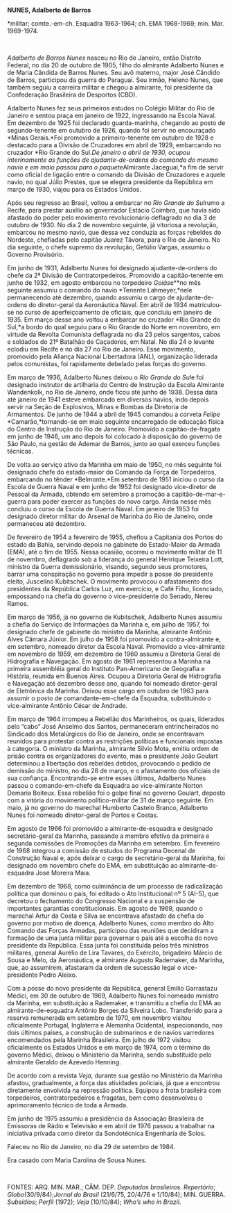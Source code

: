 **NUNES, Adalberto de Barros**

\*militar; comte.-em-ch. Esquadra 1963-1964; ch. EMA 1968-1969; min.
Mar. 1969-1974.

 

*Adalberto de Barros Nunes* nasceu no Rio de Janeiro, então Distrito
Federal, no dia 20 de outubro de 1905, filho do almirante Adalberto
Nunes e de Maria Cândida de Barros Nunes. Seu avô materno, major José
Cândido de Barros, participou da guerra do Paraguai. Seu irmão, Heleno
Nunes, que também seguiu a carreira militar e chegou a almirante, foi
presidente da Confederação Brasileira de Desportos (CBD).

Adalberto Nunes fez seus primeiros estudos no Colégio Militar do Rio de
Janeiro e sentou praça em janeiro de 1922, ingressando na Escola Naval.
Em dezembro de 1925 foi declarado guarda-marinha, chegando ao posto de
segundo-tenente em outubro de 1926, quando foi servir no encouraçado
*Minas Gerais.*Foi promovido a primeiro-tenente em outubro de 1928 e
destacado para a Divisão de Cruzadores em abril de 1929, embarcando no
cruzador *Rio Grande do Sul.*De janeiro a abril de 1930, ocupou
interinamente as funções de ajudante-de-ordens do comando do mesmo navio
e em maio passou para o paquete*Almirante Jaceguai,*a fim de servir como
oficial de ligação entre o comando da Divisão de Cruzadores e aquele
navio, no qual Júlio Prestes, que se elegera presidente da República em
março de 1930, viajou para os Estados Unidos.

Após seu regresso ao Brasil, voltou a embarcar no *Rio Grande do
Sul*rumo a Recife, para prestar auxílio ao governador Estácio Coimbra,
que havia sido afastado do poder pelo movimento revolucionário
deflagrado no dia 3 de outubro de 1930. No dia 2 de novembro seguinte,
já vitoriosa a revolução, embarcou no mesmo navio, que dessa vez
conduzia as forças rebeldes do Nordeste, chefiadas pelo capitão Juarez
Távora, para o Rio de Janeiro. No dia seguinte, o chefe supremo da
revolução, Getúlio Vargas, assumiu o Governo Provisório.

Em junho de 1931, Adalberto Nunes foi designado ajudante-de-ordens do
chefe da 2ª Divisão de Contratorpedeiros. Promovido a capitão-tenente em
junho de 1932, em agosto embarcou no torpedeiro *Goiás*e**no mês
seguinte assumiu o comando do navio *Tenente Lahmeyer,*nele permanecendo
até dezembro, quando assumiu o cargo de ajudante-de-ordens do
diretor-geral da Aeronáutica Naval. Em abril de 1934 matriculou-se no
curso de aperfeiçoamento de oficiais, que concluiu em janeiro de 1935.
Em março desse ano voltou a embarcar no cruzador *Rio Grande do Sul,*a
bordo do qual seguiu para o Rio Grande do Norte em novembro, em virtude
da Revolta Comunista deflagrada no dia 23 pelos sargentos, cabos e
soldados do 21º Batalhão de Caçadores, em Natal. No dia 24 o levante
eclodiu em Recife e no dia 27 no Rio de Janeiro. Esse movimento,
promovido pela Aliança Nacional Libertadora (ANL), organização liderada
pelos comunistas, foi rapidamente debelado pelas forças do governo.

Em março de 1936, Adalberto Nunes deixou o *Rio Grande do Sul*e foi
designado instrutor de artilharia do Centro de Instrução da Escola
Almirante Wandenkolk, no Rio de Janeiro, onde ficou até junho de 1938.
Dessa data até janeiro de 1941 esteve embarcado em diversos navios, indo
depois servir na Seção de Explosivos, Minas e Bombas da Diretoria de
Armamentos. De junho de 1944 a abril de 1945 comandou a corveta *Felipe*
*Camarão,*tornando-se em maio seguinte encarregado de educação física do
Centro de Instrução do Rio de Janeiro. Promovido a capitão-de-fragata em
junho de 1946, um ano depois foi colocado à disposição do governo de São
Paulo, na gestão de Ademar de Barros, junto ao qual exerceu funções
técnicas.

De volta ao serviço ativo da Marinha em maio de 1950, no mês seguinte
foi designado chefe do estado-maior do Comando da Força de Torpedeiros,
embarcando no tênder *Belmonte.*Em setembro de 1951 iniciou o curso da
Escola de Guerra Naval e em junho de 1952 foi designado vice-diretor de
Pessoal da Armada, obtendo em setembro a promoção a
capitão-de-mar-e-guerra para poder exercer as funções do novo cargo.
Ainda nesse mês concluiu o curso da Escola de Guerra Naval. Em janeiro
de 1953 foi designado diretor militar do Arsenal de Marinha do Rio de
Janeiro, onde permaneceu até dezembro.

De fevereiro de 1954 a fevereiro de 1955, chefiou a Capitania dos Portos
do estado da Bahia, servindo depois no gabinete do Estado-Maior da
Armada (EMA), até o fim de 1955. Nessa ocasião, ocorreu o movimento
militar de 11 de novembro, deflagrado sob a liderança do general
Henrique Teixeira Lott, ministro da Guerra demissionário, visando,
segundo seus promotores, barrar uma conspiração no governo para impedir
a posse do presidente eleito, Juscelino Kubitschek. O movimento provocou
o afastamento dos presidentes da República Carlos Luz, em exercício, e
Café Filho, licenciado, empossando na chefia do governo o
vice-presidente do Senado, Nereu Ramos.

Em março de 1956, já no governo de Kubitschek, Adalberto Nunes assumiu a
chefia do Serviço de Informações da Marinha e, em julho de 1957, foi
designado chefe de gabinete do ministro da Marinha, almirante Antônio
Alves Câmara Júnior. Em julho de 1958 foi promovido a contra-almirante
e, em setembro, nomeado diretor da Escola Naval. Promovido a
vice-almirante em novembro de 1959, em dezembro de 1960 assumiu a
Diretoria Geral de Hidrografia e Navegação. Em agosto de 1961
representou a Marinha na primeira assembléia geral do Instituto
Pan-Americano de Geografia e História, reunida em Buenos Aires. Ocupou a
Diretoria Geral de Hidrografia e Navegação até dezembro desse ano,
quando foi nomeado diretor-geral de Eletrônica da Marinha. Deixou esse
cargo em outubro de 1963 para assumir o posto de comandante-em-chefe da
Esquadra, substituindo o vice-almirante Antônio César de Andrade.

Em março de 1964 irrompeu a Rebelião dos Marinheiros, os quais,
liderados pelo “cabo” José Anselmo dos Santos, permaneceram
entrincheirados no Sindicado dos Metalúrgicos do Rio de Janeiro, onde se
encontravam reunidos para protestar contra as restrições políticas e
funcionais impostas à categoria. O ministro da Marinha, almirante Sílvio
Mota, emitiu ordem de prisão contra os organizadores do evento, mas o
presidente João Goulart determinou a libertação dos rebeldes detidos,
provocando o pedido de demissão do ministro, no dia 28 de março, e o
afastamento dos oficiais de sua confiança. Encontrando-se entre esses
últimos, Adalberto Nunes passou o comando-em-chefe da Esquadra ao
vice-almirante Norton Demaria Boiteux. Essa rebelião foi o golpe final
no governo Goulart, deposto com a vitória do movimento político-militar
de 31 de março seguinte. Em maio, já no governo do marechal Humberto
Castelo Branco, Adalberto Nunes foi nomeado diretor-geral de Portos e
Costas.

Em agosto de 1966 foi promovido a almirante-de-esquadra e designado
secretário-geral da Marinha, passando a membro efetivo da primeira e
segunda comissões de Promoções da Marinha em setembro. Em fevereiro de
1968 integrou a comissão de estudos do Programa Decenal de Construção
Naval e, após deixar o cargo de secretário-geral da Marinha, foi
designado em novembro chefe do EMA, em substituição ao
almirante-de-esquadra José Moreira Maia.

Em dezembro de 1968, como culminância de um processo de radicalização
política que dominou o país, foi editado o Ato Institucional nº 5
(AI-5), que decretou o fechamento do Congresso Nacional e a suspensão de
importantes garantias constitucionais. Em agosto de 1969, quando o
marechal Artur da Costa e Silva se encontrava afastado da chefia do
governo por motivo de doença, Adalberto Nunes, como membro do Alto
Comando das Forças Armadas, participou das reuniões que decidiram a
formação de uma junta militar para governar o país até a escolha do novo
presidente da República. Essa junta foi constituída pelos três ministros
militares, general Aurélio de Lira Tavares, do Exército, brigadeiro
Márcio de Sousa e Melo, da Aeronáutica, e almirante Augusto Rademaker,
da Marinha, que, ao assumirem, afastaram da ordem de sucessão legal o
vice-presidente Pedro Aleixo.

Com a posse do novo presidente da República, general Emílio Garrastazu
Médici, em 30 de outubro de 1969, Adalberto Nunes foi nomeado ministro
da Marinha, em substituição a Rademaker, e transmitiu a chefia do EMA ao
almirante-de-esquadra Antônio Borges da Silveira Lobo. Transferido para
a reserva remunerada em setembro de 1970, em novembro visitou
oficialmente Portugal, Inglaterra e Alemanha Ocidental, inspecionando,
nos dois últimos países, a construção de submarinos e de navios
varredores encomendados pela Marinha Brasileira. Em julho de 1972
visitou oficialmente os Estados Unidos e em março de 1974, com o término
do governo Médici, deixou o Ministério da Marinha, sendo substituído
pelo almirante Geraldo de Azevedo Henning.

De acordo com a revista *Veja*, durante sua gestão no Ministério da
Marinha afastou, gradualmente, a força das atividades policiais, já que
a encontrou diretamente envolvida na repressão política. Equipou a frota
brasileira com torpedeiros, contratorpedeiros e fragatas, bem como
desenvolveu o aprimoramento técnico de toda a Armada.

Em junho de 1975 assumiu a presidência da Associação Brasileira de
Emissoras de Rádio e Televisão e em abril de 1976 passou a trabalhar na
iniciativa privada como diretor da Sondotécnica Engenharia de Solos.

Faleceu no Rio de Janeiro, no dia 29 de setembro de 1984.

Era casado com Maria Carolina de Sousa Nunes.

 

FONTES: ARQ. MIN. MAR.; CÂM. DEP. *Deputados brasileiros.* *Repertório*;
*Globo*(30/9/84);*Jornal do Brasil* (21/6/75, 20/4/76 e 1/10/84); MIN.
GUERRA. *Subsídios*; *Perfil* (1972); *Veja* (10/10/84); *Who’s who in
Brazil.*

 

 
